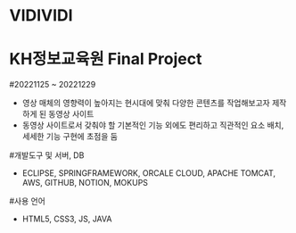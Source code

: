 # VIDIVIDI
# KH정보교육원 Final Project
#20221125 ~ 20221229

- 영상 매체의 영향력이 높아지는 현시대에 맞춰 다양한 콘텐츠를 작업해보고자 제작하게 된 동영상 사이트
- 동영상 사이트로서 갖춰야 할 기본적인 기능 외에도 편리하고 직관적인 요소 배치, 세세한 기능 구현에 초점을 둠

#개발도구 및 서버, DB
- ECLIPSE, SPRINGFRAMEWORK, ORCALE CLOUD, APACHE TOMCAT, AWS, GITHUB, NOTION, MOKUPS 

#사용 언어
- HTML5, CSS3, JS, JAVA


 


